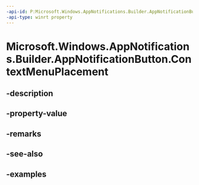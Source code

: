 ```yaml
---
-api-id: P:Microsoft.Windows.AppNotifications.Builder.AppNotificationButton.ContextMenuPlacement
-api-type: winrt property
---
```


# Microsoft.Windows.AppNotifications.Builder.AppNotificationButton.ContextMenuPlacement

<!--
public bool ContextMenuPlacement { get; set; }
-->


## -description

## -property-value

## -remarks

## -see-also

## -examples


